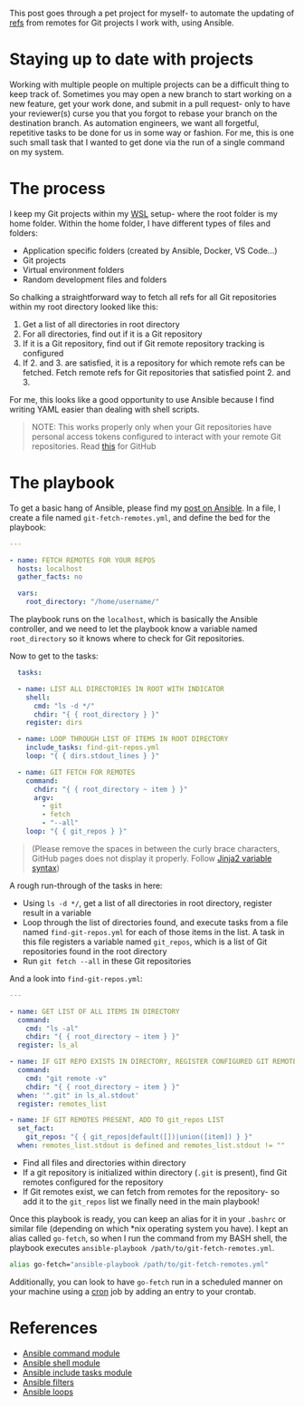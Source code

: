 This post goes through a pet project for myself- to automate the updating of [refs](https://git-scm.com/book/en/v2/Git-Internals-Git-References) from remotes for Git projects I work with, using Ansible.

# Staying up to date with projects

Working with multiple people on multiple projects can be a difficult thing to keep track of. Sometimes you may open a new branch to start working on a new feature, get your work done, and submit in a pull request- only to have your reviewer(s) curse you that you forgot to rebase your branch on the destination branch. As automation engineers, we want all forgetful, repetitive tasks to be done for us in some way or fashion. For me, this is one such small task that I wanted to get done via the run of a single command on my system.

# The process

I keep my Git projects within my [WSL](https://docs.microsoft.com/en-us/windows/wsl/) setup- where the root folder is my home folder. Within the home folder, I have different types of files and folders:

- Application specific folders (created by Ansible, Docker, VS Code...)
- Git projects
- Virtual environment folders
- Random development files and folders

So chalking a straightforward way to fetch all refs for all Git repositories within my root directory looked like this:

1. Get a list of all directories in root directory
2. For all directories, find out if it is a Git repository
3. If it is a Git repository, find out if Git remote repository tracking is configured
4. If 2. and 3. are satisfied, it is a repository for which remote refs can be fetched. Fetch remote refs for Git repositories that satisfied point 2. and 3.

For me, this looks like a good opportunity to use Ansible because I find writing YAML easier than dealing with shell scripts.

> NOTE: This works properly only when your Git repositories have personal access tokens configured to interact with your remote Git repositories. Read [this](https://docs.github.com/en/github/authenticating-to-github/creating-a-personal-access-token) for GitHub

# The playbook

To get a basic hang of Ansible, please find my [post on Ansible](ansible-hostname-compliance.md). In a file, I create a file named `git-fetch-remotes.yml`, and define the bed for the playbook:

```yaml
---

- name: FETCH REMOTES FOR YOUR REPOS
  hosts: localhost
  gather_facts: no

  vars:
    root_directory: "/home/username/"
```

The playbook runs on the `localhost`, which is basically the Ansible controller, and we need to let the playbook know a variable named `root_directory` so it knows where to check for Git repositories.

Now to get to the tasks:

```yaml
  tasks:

  - name: LIST ALL DIRECTORIES IN ROOT WITH INDICATOR
    shell:
      cmd: "ls -d */"
      chdir: "{ { root_directory } }"
    register: dirs

  - name: LOOP THROUGH LIST OF ITEMS IN ROOT DIRECTORY
    include_tasks: find-git-repos.yml
    loop: "{ { dirs.stdout_lines } }"

  - name: GIT FETCH FOR REMOTES
    command:
      chdir: "{ { root_directory ~ item } }"
      argv:
        - git
        - fetch
        - "--all"
    loop: "{ { git_repos } }"
```

> (Please remove the spaces in between the curly brace characters, GitHub pages does not display it properly. Follow [Jinja2 variable syntax](https://ttl255.com/jinja2-tutorial-part-1-introduction-and-variable-substitution/))

A rough run-through of the tasks in here:

- Using `ls -d */`, get a list of all directories in root directory, register result in a variable
- Loop through the list of directories found, and execute tasks from a file named `find-git-repos.yml` for each of those items in the list. A task in this file registers a variable named `git_repos`, which is a list of Git repositories found in the root directory
- Run `git fetch --all` in these Git repositories

And a look into `find-git-repos.yml`:

```yaml
---

- name: GET LIST OF ALL ITEMS IN DIRECTORY
  command:
    cmd: "ls -al"
    chdir: "{ { root_directory ~ item } }"
  register: ls_al

- name: IF GIT REPO EXISTS IN DIRECTORY, REGISTER CONFIGURED GIT REMOTES
  command:
    cmd: "git remote -v"
    chdir: "{ { root_directory ~ item } }"
  when: '".git" in ls_al.stdout'
  register: remotes_list

- name: IF GIT REMOTES PRESENT, ADD TO git_repos LIST
  set_fact:
    git_repos: "{ { git_repos|default([])|union([item]) } }"
  when: remotes_list.stdout is defined and remotes_list.stdout != ""
```

- Find all files and directories within directory
- If a git repository is initialized within directory (`.git` is present), find Git remotes configured for the repository
- If Git remotes exist, we can fetch from remotes for the repository- so add it to the `git_repos` list we finally need in the main playbook!

Once this playbook is ready, you can keep an alias for it in your `.bashrc` or similar file (depending on which *nix operating system you have). I kept an alias called `go-fetch`, so when I run the command from my BASH shell, the playbook executes `ansible-playbook /path/to/git-fetch-remotes.yml`.

```bash
alias go-fetch="ansible-playbook /path/to/git-fetch-remotes.yml"
```

Additionally, you can look to have `go-fetch` run in a scheduled manner on your machine using a [cron](https://www.man7.org/linux/man-pages/man8/cron.8.html) job by adding an entry to your crontab.

# References

- [Ansible command module](https://docs.ansible.com/ansible/latest/collections/ansible/builtin/command_module.html)
- [Ansible shell module](https://docs.ansible.com/ansible/latest/collections/ansible/builtin/shell_module.html)
- [Ansible include tasks module](https://docs.ansible.com/ansible/latest/collections/ansible/builtin/include_tasks_module.html)
- [Ansible filters](https://docs.ansible.com/ansible/latest/user_guide/playbooks_filters.html)
- [Ansible loops](https://docs.ansible.com/ansible/latest/user_guide/playbooks_loops.html)
